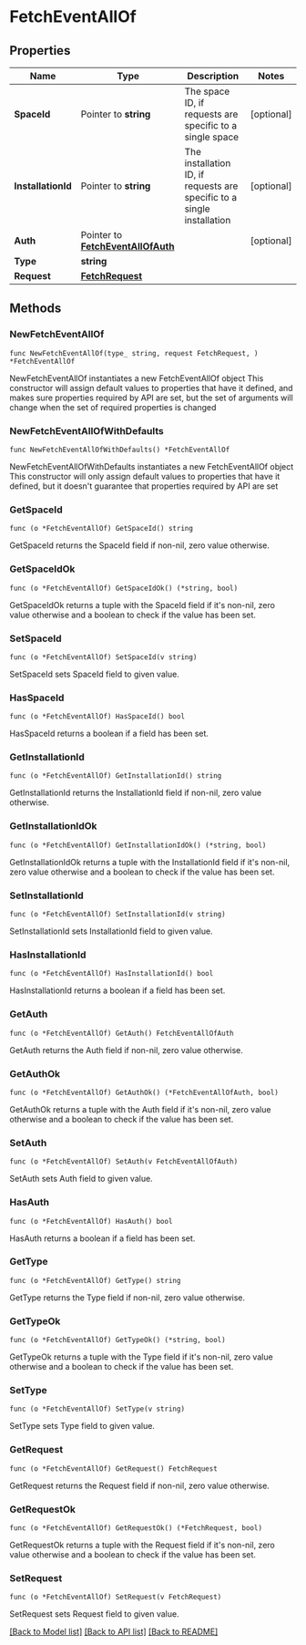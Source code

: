 # FetchEventAllOf

## Properties

Name | Type | Description | Notes
------------ | ------------- | ------------- | -------------
**SpaceId** | Pointer to **string** | The space ID, if requests are specific to a single space | [optional] 
**InstallationId** | Pointer to **string** | The installation ID, if requests are specific to a single installation | [optional] 
**Auth** | Pointer to [**FetchEventAllOfAuth**](FetchEventAllOfAuth.md) |  | [optional] 
**Type** | **string** |  | 
**Request** | [**FetchRequest**](FetchRequest.md) |  | 

## Methods

### NewFetchEventAllOf

`func NewFetchEventAllOf(type_ string, request FetchRequest, ) *FetchEventAllOf`

NewFetchEventAllOf instantiates a new FetchEventAllOf object
This constructor will assign default values to properties that have it defined,
and makes sure properties required by API are set, but the set of arguments
will change when the set of required properties is changed

### NewFetchEventAllOfWithDefaults

`func NewFetchEventAllOfWithDefaults() *FetchEventAllOf`

NewFetchEventAllOfWithDefaults instantiates a new FetchEventAllOf object
This constructor will only assign default values to properties that have it defined,
but it doesn't guarantee that properties required by API are set

### GetSpaceId

`func (o *FetchEventAllOf) GetSpaceId() string`

GetSpaceId returns the SpaceId field if non-nil, zero value otherwise.

### GetSpaceIdOk

`func (o *FetchEventAllOf) GetSpaceIdOk() (*string, bool)`

GetSpaceIdOk returns a tuple with the SpaceId field if it's non-nil, zero value otherwise
and a boolean to check if the value has been set.

### SetSpaceId

`func (o *FetchEventAllOf) SetSpaceId(v string)`

SetSpaceId sets SpaceId field to given value.

### HasSpaceId

`func (o *FetchEventAllOf) HasSpaceId() bool`

HasSpaceId returns a boolean if a field has been set.

### GetInstallationId

`func (o *FetchEventAllOf) GetInstallationId() string`

GetInstallationId returns the InstallationId field if non-nil, zero value otherwise.

### GetInstallationIdOk

`func (o *FetchEventAllOf) GetInstallationIdOk() (*string, bool)`

GetInstallationIdOk returns a tuple with the InstallationId field if it's non-nil, zero value otherwise
and a boolean to check if the value has been set.

### SetInstallationId

`func (o *FetchEventAllOf) SetInstallationId(v string)`

SetInstallationId sets InstallationId field to given value.

### HasInstallationId

`func (o *FetchEventAllOf) HasInstallationId() bool`

HasInstallationId returns a boolean if a field has been set.

### GetAuth

`func (o *FetchEventAllOf) GetAuth() FetchEventAllOfAuth`

GetAuth returns the Auth field if non-nil, zero value otherwise.

### GetAuthOk

`func (o *FetchEventAllOf) GetAuthOk() (*FetchEventAllOfAuth, bool)`

GetAuthOk returns a tuple with the Auth field if it's non-nil, zero value otherwise
and a boolean to check if the value has been set.

### SetAuth

`func (o *FetchEventAllOf) SetAuth(v FetchEventAllOfAuth)`

SetAuth sets Auth field to given value.

### HasAuth

`func (o *FetchEventAllOf) HasAuth() bool`

HasAuth returns a boolean if a field has been set.

### GetType

`func (o *FetchEventAllOf) GetType() string`

GetType returns the Type field if non-nil, zero value otherwise.

### GetTypeOk

`func (o *FetchEventAllOf) GetTypeOk() (*string, bool)`

GetTypeOk returns a tuple with the Type field if it's non-nil, zero value otherwise
and a boolean to check if the value has been set.

### SetType

`func (o *FetchEventAllOf) SetType(v string)`

SetType sets Type field to given value.


### GetRequest

`func (o *FetchEventAllOf) GetRequest() FetchRequest`

GetRequest returns the Request field if non-nil, zero value otherwise.

### GetRequestOk

`func (o *FetchEventAllOf) GetRequestOk() (*FetchRequest, bool)`

GetRequestOk returns a tuple with the Request field if it's non-nil, zero value otherwise
and a boolean to check if the value has been set.

### SetRequest

`func (o *FetchEventAllOf) SetRequest(v FetchRequest)`

SetRequest sets Request field to given value.



[[Back to Model list]](../README.md#documentation-for-models) [[Back to API list]](../README.md#documentation-for-api-endpoints) [[Back to README]](../README.md)


